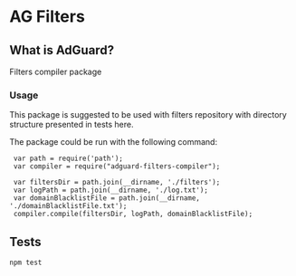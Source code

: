 # AG Filters

## What is AdGuard?

Filters compiler package

### Usage

This package is suggested to be used with filters repository with directory structure presented in tests here.

The package could be run with the following command:

```
 var path = require('path');
 var compiler = require("adguard-filters-compiler");
 
 var filtersDir = path.join(__dirname, './filters');
 var logPath = path.join(__dirname, './log.txt');
 var domainBlacklistFile = path.join(__dirname, './domainBlacklistFile.txt');
 compiler.compile(filtersDir, logPath, domainBlacklistFile);
```

## Tests

```
npm test
```